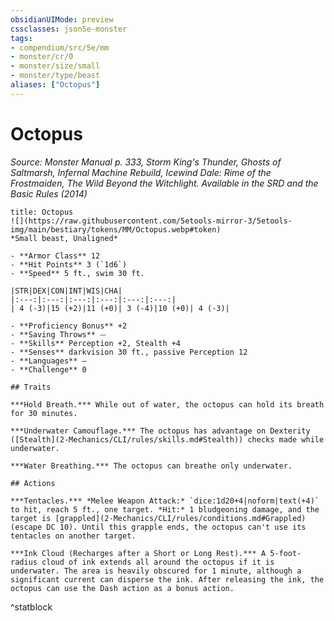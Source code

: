```yaml
---
obsidianUIMode: preview
cssclasses: json5e-monster
tags:
- compendium/src/5e/mm
- monster/cr/0
- monster/size/small
- monster/type/beast
aliases: ["Octopus"]
---
```

# Octopus
*Source: Monster Manual p. 333, Storm King's Thunder, Ghosts of Saltmarsh, Infernal Machine Rebuild, Icewind Dale: Rime of the Frostmaiden, The Wild Beyond the Witchlight. Available in the <span title='Systems Reference Document (5.1)'>SRD</span> and the Basic Rules (2014)*  

```ad-statblock
title: Octopus
![](https://raw.githubusercontent.com/5etools-mirror-3/5etools-img/main/bestiary/tokens/MM/Octopus.webp#token)
*Small beast, Unaligned*

- **Armor Class** 12
- **Hit Points** 3 (`1d6`)
- **Speed** 5 ft., swim 30 ft.

|STR|DEX|CON|INT|WIS|CHA|
|:---:|:---:|:---:|:---:|:---:|:---:|
| 4 (-3)|15 (+2)|11 (+0)| 3 (-4)|10 (+0)| 4 (-3)|

- **Proficiency Bonus** +2
- **Saving Throws** ⏤
- **Skills** Perception +2, Stealth +4
- **Senses** darkvision 30 ft., passive Perception 12
- **Languages** —
- **Challenge** 0

## Traits

***Hold Breath.*** While out of water, the octopus can hold its breath for 30 minutes.

***Underwater Camouflage.*** The octopus has advantage on Dexterity ([Stealth](2-Mechanics/CLI/rules/skills.md#Stealth)) checks made while underwater.

***Water Breathing.*** The octopus can breathe only underwater.

## Actions

***Tentacles.*** *Melee Weapon Attack:* `dice:1d20+4|noform|text(+4)` to hit, reach 5 ft., one target. *Hit:* 1 bludgeoning damage, and the target is [grappled](2-Mechanics/CLI/rules/conditions.md#Grappled) (escape DC 10). Until this grapple ends, the octopus can't use its tentacles on another target.

***Ink Cloud (Recharges after a Short or Long Rest).*** A 5-foot-radius cloud of ink extends all around the octopus if it is underwater. The area is heavily obscured for 1 minute, although a significant current can disperse the ink. After releasing the ink, the octopus can use the Dash action as a bonus action.
```
^statblock